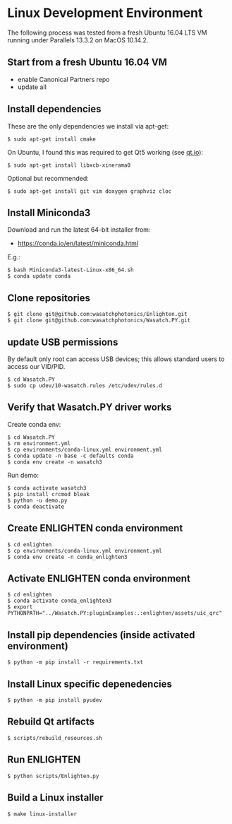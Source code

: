 # Linux Development Environment

The following process was tested from a fresh Ubuntu 16.04 LTS VM running under
Parallels 13.3.2 on MacOS 10.14.2.

## Start from a fresh Ubuntu 16.04 VM

- enable Canonical Partners repo
- update all

## Install dependencies

These are the only dependencies we install via apt-get:

    $ sudo apt-get install cmake 

On Ubuntu, I found this was required to get Qt5 working
(see [qt.io](https://forum.qt.io/topic/93247/qt-qpa-plugin-could-not-load-the-qt-platform-plugin-xcb-in-even-though-it-was-found)):

    $ sudo apt-get install libxcb-xinerama0

Optional but recommended:

    $ sudo apt-get install git vim doxygen graphviz cloc

## Install Miniconda3

Download and run the latest 64-bit installer from:

- https://conda.io/en/latest/miniconda.html

E.g.:

    $ bash Miniconda3-latest-Linux-x86_64.sh
    $ conda update conda

## Clone repositories

    $ git clone git@github.com:wasatchphotonics/Enlighten.git
    $ git clone git@github.com:wasatchphotonics/Wasatch.PY.git

## update USB permissions

By default only root can access USB devices; this allows standard users to access
our VID/PID.

    $ cd Wasatch.PY
    $ sudo cp udev/10-wasatch.rules /etc/udev/rules.d

## Verify that Wasatch.PY driver works

Create conda env:

    $ cd Wasatch.PY
    $ rm environment.yml
    $ cp environments/conda-linux.yml environment.yml
    $ conda update -n base -c defaults conda
    $ conda env create -n wasatch3

Run demo:

    $ conda activate wasatch3
    $ pip install crcmod bleak
    $ python -u demo.py
    $ conda deactivate

## Create ENLIGHTEN conda environment

    $ cd enlighten
    $ cp environments/conda-linux.yml environment.yml
    $ conda env create -n conda_enlighten3  

## Activate ENLIGHTEN conda environment

    $ cd enlighten
    $ conda activate conda_enlighten3
    $ export PYTHONPATH="../Wasatch.PY:pluginExamples:.:enlighten/assets/uic_qrc"

## Install pip dependencies (inside activated environment)

    $ python -m pip install -r requirements.txt

## Install Linux specific depenedencies

    $ python -m pip install pyudev

## Rebuild Qt artifacts

    $ scripts/rebuild_resources.sh

## Run ENLIGHTEN

    $ python scripts/Enlighten.py

## Build a Linux installer

    $ make linux-installer
